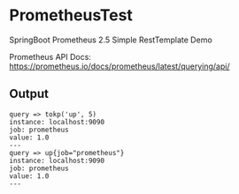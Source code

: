# PrometheusTest
SpringBoot Prometheus 2.5 Simple RestTemplate Demo

Prometheus API Docs: https://prometheus.io/docs/prometheus/latest/querying/api/

## Output

```
query => tokp('up', 5)
instance: localhost:9090
job: prometheus
value: 1.0
---
query => up{job="prometheus"}
instance: localhost:9090
job: prometheus
value: 1.0
---
```
